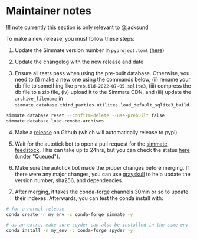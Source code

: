 
# Maintainer notes

!!! note
    currently this section is only relevant to @jacksund

To make a new release, you must follow these steps:

1. Update the Simmate version number in `pyproject.toml` ([here](https://github.com/jacksund/simmate/blob/main/pyproject.toml))

2. Update the changelog with the new release and date

3. Ensure all tests pass when using the pre-built database. Otherwise, you need to (i) make a new one using the commands below, (ii) rename your db file to something like `prebuild-2022-07-05.sqlite3`, (iii) compress the db file to a zip file, (iv) upload it to the Simmate CDN, and (iii) update the `archive_filename` in `simmate.database.third_parties.utilites.load_default_sqlite3_build`.
``` bash
simmate database reset --confirm-delete --use-prebuilt false
simmate database load-remote-archives
```

4. Make a [release](https://github.com/jacksund/simmate/releases/new) on Github (which will automatically release to pypi)

5. Wait for the autotick bot to open a pull request for the [simmate feedstock](https://github.com/conda-forge/simmate-feedstock). This can take up to 24hrs, but you can check the status [here](https://conda-forge.org/status/#version_updates) (under "Queued").

6. Make sure the autotick bot made the proper changes before merging. If there were any major changes, you can use [grayskull](https://github.com/conda-incubator/grayskull) to help update the version number, sha256, and dependencies.

7. After merging, it takes the conda-forge channels 30min or so to update their indexes. Afterwards, you can test the conda install with:
``` bash
# for a normal release
conda create -n my_env -c conda-forge simmate -y

# as an extra, make sure spyder can also be installed in the same env
conda install -n my_env -c conda-forge spyder -y
```
